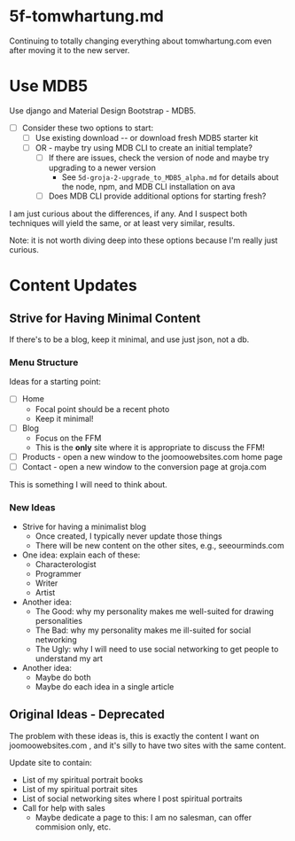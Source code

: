 
# 5f-tomwhartung.md

Continuing to totally changing everything about tomwhartung.com even after moving it to the new server.

# Use MDB5

Use django and Material Design Bootstrap - MDB5.

- [ ] Consider these two options to start:
    - [ ] Use existing download -- or download fresh MDB5 starter kit
    - [ ] OR - maybe try using MDB CLI to create an initial template?
        - [ ] If there are issues, check the version of node and maybe try upgrading to a newer version
            - See `5d-groja-2-upgrade_to_MDB5_alpha.md` for details about the node, npm, and MDB CLI installation on ava
        - [ ] Does MDB CLI provide additional options for starting fresh?

I am just curious about the differences, if any.
And I suspect both techniques will yield the same, or at least very similar, results.

Note: it is not worth diving deep into these options because I'm really just curious.

# Content Updates

## Strive for Having Minimal Content

If there's to be a blog, keep it minimal, and use just json, not a db.

### Menu Structure

Ideas for a starting point:

- [ ] Home
    - Focal point should be a recent photo
    - Keep it minimal!
- [ ] Blog
    - Focus on the FFM
    - This is the **only** site where it is appropriate to discuss the FFM!
- [ ] Products - open a new window to the joomoowebsites.com home page
- [ ] Contact - open a new window to the conversion page at groja.com

This is something I will need to think about.

### New Ideas

- Strive for having a minimalist blog
  - Once created, I typically never update those things
  - There will be new content on the other sites, e.g., seeourminds.com
- One idea: explain each of these:
  - Characterologist
  - Programmer
  - Writer
  - Artist
- Another idea:
  - The Good: why my personality makes me well-suited for drawing personalities
  - The Bad: why my personality makes me ill-suited for social networking
  - The Ugly: why I will need to use social networking to get people to understand my art
- Another idea:
  - Maybe do both
  - Maybe do each idea in a single article

## Original Ideas - Deprecated

The problem with these ideas is, this is exactly the content I want on joomoowebsites.com ,
and it's silly to have two sites with the same content.

Update site to contain:

- List of my spiritual portrait books
- List of my spiritual portrait sites
- List of social networking sites where I post spiritual portraits
- Call for help with sales
  - Maybe dedicate a page to this: I am no salesman, can offer commision only, etc.

